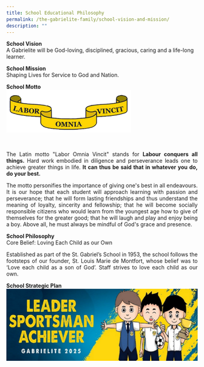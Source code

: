 ```yaml
---
title: School Educational Philosophy
permalink: /the-gabrielite-family/school-vision-and-mission/
description: ""
---
```

**School Vision** <br>
A Gabrielite will be God-loving, disciplined, gracious, caring and a life-long learner.  
  
**School Mission**  <br>
Shaping Lives for Service to God and Nation.  
  
**School Motto** <br>
<img src="/images/motto.gif" 
     style="width:65%">

<br>

<p align="justify"> 
The Latin motto "Labor Omnia Vincit" stands for
<b>Labour conquers all things.</b> Hard work embodied in diligence and perseverance leads one to achieve greater things in life. <b>It can thus be said that in whatever you do, do your best.</b>

<p align="justify"> The motto personifies the importance of giving one's best in all endeavours. It is our hope that each student will approach learning with passion and perseverance; that he will form lasting friendships and thus understand the meaning of loyalty, sincerity and fellowship; that he will become socially responsible citizens who would learn from the youngest age how to give of themselves for the greater good; that he will laugh and play and enjoy being a boy. Above all, he must always be mindful of God's grace and presence.</p>

**School Philosophy**
	<br>
Core Belief: Loving Each Child as our Own
<br>
	
<p align="justify"> Established as part of the St. Gabriel’s School in 1953, the school follows the footsteps of our founder, St. Louis Marie de Montfort, whose belief was to ‘Love each child as a son of God’. Staff strives to love each child as our own. </p>

**School Strategic Plan** <br>
![](/images/Gabrielite%202025.jpeg)